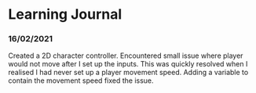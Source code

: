 # Learning Journal

### 16/02/2021

Created a 2D character controller. Encountered small issue where player would not move after I set up the inputs. This was quickly resolved when I realised I had never set up a player movement speed. Adding a variable to contain the movement speed fixed the issue.
